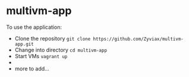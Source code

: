 # multivm-app

To use the application:

- Clone the repository ```git clone https://github.com/Zyviax/multivm-app.git```
- Change into directory ```cd multivm-app```
- Start VMs ```vagrant up```
- 
- more to add...
